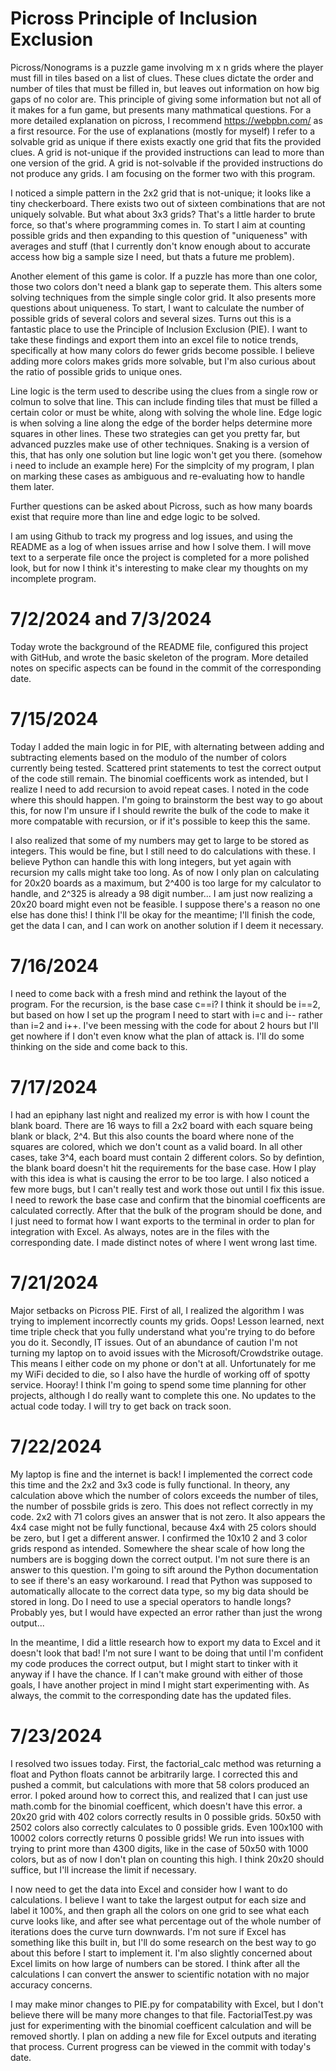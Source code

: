 # Picross Principle of Inclusion Exclusion
Picross/Nonograms is a puzzle game involving m x n grids where the player must fill in tiles based on a list of clues. These clues dictate the order and number of tiles that must be filled in, but leaves out information on how big gaps of no color are. This principle of giving some information but not all of it makes for a fun game, but presents many mathmatical questions. For a more detailed explanation on picross, I recommend https://webpbn.com/ as a first resource. For the use of explanations (mostly for myself) I refer to a solvable grid as unique if there exists exactly one grid that fits the provided clues. A grid is not-unique if the provided instructions can lead to more than one version of the grid. A grid is not-solvable if the provided instructions do not produce any grids. I am focusing on the former two with this program.

I noticed a simple pattern in the 2x2 grid that is not-unique; it looks like a tiny checkerboard. There exists two out of sixteen combinations that are not uniquely solvable. But what about 3x3 grids? That's a little harder to brute force, so that's where programming comes in. To start I aim at counting possible grids and then expanding to this question of "uniqueness" with averages and stuff (that I currently don't know enough about to accurate access how big a sample size I need, but thats a future me problem).

Another element of this game is color. If a puzzle has more than one color, those two colors don't need a blank gap to seperate them. This alters some solving techniques from the simple single color grid. It also presents more questions about uniqueness. To start, I want to calculate the number of possible grids of several colors and several sizes. Turns out this is a fantastic place to use the Principle of Inclusion Exclusion (PIE). I want to take these findings and export them into an excel file to notice trends, specifically at how many colors do fewer grids become possible. I believe adding more colors makes grids more solvable, but I'm also curious about the ratio of possible grids to unique ones. 

Line logic is the term used to describe using the clues from a single row or colmun to solve that line. This can include finding tiles that must be filled a certain color or must be white, along with solving the whole line. Edge logic is when solving a line along the edge of the border helps determine more squares in other lines. These two strategies can get you pretty far, but advanced puzzles make use of other techniques. Snaking is a version of this, that has only one solution but line logic won't get you there. (somehow i need to include an example here) For the simplcity of my program, I plan on marking these cases as ambiguous and re-evaluating how to handle them later. 

Further questions can be asked about Picross, such as how many boards exist that require more than line and edge logic to be solved. 

I am using Github to track my progress and log issues, and using the README as a log of when issues arrise and how I solve them. I will move text to a serperate file once the project is completed for a more polished look, but for now I think it's interesting to make clear my thoughts on my incomplete program.

# 7/2/2024 and 7/3/2024

Today wrote the background of the README file, configured this project with GitHub, and wrote the basic skeleton of the program. More detailed notes on specific aspects can be found in the commit of the corresponding date.

# 7/15/2024

Today I added the main logic in for PIE, with alternating between adding and subtracting elements based on the modulo of the number of colors currently being tested. Scattered print statements to test the correct output of the code still remain. The binomial coefficents work as intended, but I realize I need to add recursion to avoid repeat cases. I noted in the code where this should happen. I'm going to brainstorm the best way to go about this, for now I'm unsure if I should rewrite the bulk of the code to make it more compatable with recursion, or if it's possible to keep this the same.

I also realized that some of my numbers may get to large to be stored as integers. This would be fine, but I still need to do calculations with these. I believe Python can handle this with long integers, but yet again with recursion my calls might take too long. As of now I only plan on calculating for 20x20 boards as a maximum, but 2^400 is too large for my calculator to handle, and 2^325 is already a 98 digit number... I am just now realizing a 20x20 board might even not be feasible. I suppose there's a reason no one else has done this! I think I'll be okay for the meantime; I'll finish the code, get the data I can, and I can work on another solution if I deem it necessary. 

# 7/16/2024

I need to come back with a fresh mind and rethink the layout of the program. For the recursion, is the base case c==i? I think it should be i==2, but based on how I set up the program I need to start with i=c and i-- rather than i=2 and i++. I've been messing with the code for about 2 hours but I'll get nowhere if I don't even know what the plan of attack is. I'll do some thinking on the side and come back to this.

# 7/17/2024

I had an epiphany last night and realized my error is with how I count the blank board. There are 16 ways to fill a 2x2 board with each square being blank or black, 2^4. But this also counts the board where none of the squares are colored, which we don't count as a valid board. In all other cases, take 3^4, each board must contain 2 different colors. So by defintion, the blank board doesn't hit the requirements for the base case. How I play with this idea is what is causing the error to be too large. I also noticed a few more bugs, but I can't really test and work those out until I fix this issue. I need to rework the base case and confirm that the binomial coefficents are calculated correctly. After that the bulk of the program should be done, and I just need to format how I want exports to the terminal in order to plan for integration with Excel. As always, notes are in the files with the corresponding date. I made distinct notes of where I went wrong last time.

# 7/21/2024

Major setbacks on Picross PIE. First of all, I realized the algorithm I was trying to implement incorrectly counts my grids. Oops! Lesson learned, next time triple check that you fully understand what you're trying to do before you do it. Secondly, IT issues. Out of an abundance of caution I'm not turning my laptop on to avoid issues with the Microsoft/Crowdstrike outage. This means I either code on my phone or don't at all. Unfortunately for me my WiFi decided to die, so I also have the hurdle of working off of spotty service. Hooray! I think I'm going to spend some time planning for other projects, although I do really want to complete this one. No updates to the actual code today. I will try to get back on track soon.

# 7/22/2024

My laptop is fine and the internet is back! I implemented the correct code this time and the 2x2 and 3x3 code is fully functional. In theory, any calculation above which the number of colors exceeds the number of tiles, the number of possbile grids is zero. This does not reflect correctly in my code. 2x2 with 71 colors gives an answer that is not zero. It also appears the 4x4 case might not be fully functional, because 4x4 with 25 colors should be zero, but I get a different answer. I confirmed the 10x10 2 and 3 color grids respond as intended. Somewhere the shear scale of how long the numbers are is bogging down the correct output. I'm not sure there is an answer to this question. I'm going to sift around the Python documentation to see if there's an easy workaround. I read that Python was supposed to automatically allocate to the correct data type, so my big data should be stored in long. Do I need to use a special operators to handle longs? Probably yes, but I would have expected an error rather than just the wrong output...

In the meantime, I did a little research how to export my data to Excel and it doesn't look that bad! I'm not sure I want to be doing that until I'm confident my code produces the correct output, but I might start to tinker with it anyway if I have the chance. If I can't make ground with either of those goals, I have another project in mind I might start experimenting with. As always, the commit to the corresponding date has the updated files.

# 7/23/2024

I resolved two issues today. First, the factorial_calc method was returning a float and Python floats cannot be arbitrarily large. I corrected this and pushed a commit, but calculations with more that 58 colors produced an error. I poked around how to correct this, and realized that I can just use math.comb for the binomial coefficent, which doesn't have this error. a 20x20 grid with 402 colors correctly results in 0 possible grids. 50x50 with 2502 colors also correctly calculates to 0 possible grids. Even 100x100 with 10002 colors correctly returns 0 possible grids! We run into issues with trying to print more than 4300 digits, like in the case of 50x50 with 1000 colors, but as of now I don't plan on counting this high. I think 20x20 should suffice, but I'll increase the limit if necessary.

I now need to get the data into Excel and consider how I want to do calculations. I believe I want to take the largest output for each size and label it 100%, and then graph all the colors on one grid to see what each curve looks like, and after see what percentage out of the whole number of iterations does the curve turn downwards. I'm not sure if Excel has something like this built in, but I'll do some research on the best way to go about this before I start to implement it. I'm also slightly concerned about Excel limits on how large of numbers can be stored. I think after all the calculations I can convert the answer to scientific notation with no major accuracy concerns. 

I may make minor changes to PIE.py for compatability with Excel, but I don't believe there will be many more changes to that file. FactorialTest.py was just for experimenting with the binomial coefficent calculation and will be removed shortly. I plan on adding a new file for Excel outputs and iterating that process. Current progress can be viewed in the commit with today's date.
